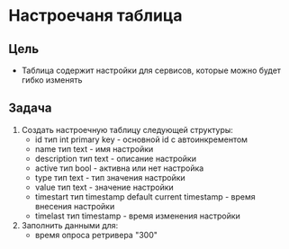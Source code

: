 # Настроечаня таблица
## Цель
- Таблица содержит настройки для сервисов, которые можно будет гибко изменять
## Задача
1. Создать настроечную таблицу следующей структуры:
    - id тип int primary key - основной id с автоинкрементом
    - name тип text - имя настройки
    - description тип text - описание настройки
    - active тип bool - активна или нет настройка
    - type тип text - тип значения настройки
    - value тип text - значение настройки
    - timestart тип timestamp default current timestamp - время внесения настройки 
    - timelast тип timestamp - время изменения настройки 
2. Заполнить данными для:
    - время опроса ретривера "300"